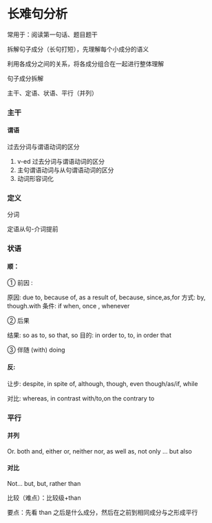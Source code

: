 # 长难句分析

常用于：阅读第一句话、题目题干

拆解句子成分（长句打短），先理解每个小成分的语义

利用各成分之间的关系，将各成分组合在一起进行整体理解

句子成分拆解

主干、定语、状语、平行（并列）

### 主干

#### 谓语

过去分词与谓语动词的区分

1. v-ed 过去分词与谓语动词的区分
2. 主句谓语动词与从句谓语动词的区分
3. 动词形容词化

### 定义

分词

定语从句-介词提前

### 状语

#### 顺：

① 前因 :

原因: due to, because of, as a result of, because, since,as,for
方式: by, though.with
条件: if when, once , whenever

② 后果

结果: so as to, so that, so
目的: in order to, to, in order that

③ 伴随
(with) doing

#### 反:

让步: despite, in spite of, although, though, even though/as/if, while

对比: whereas, in contrast with/to,on the contrary to

### 平行

#### 并列

Or. both and, either or, neither nor, as well as, not only … but also

#### 对比

Not... but, but, rather than

比较（难点）：比较级+than

要点：先看 than 之后是什么成分，然后在之前到相同成分与之形成平行
